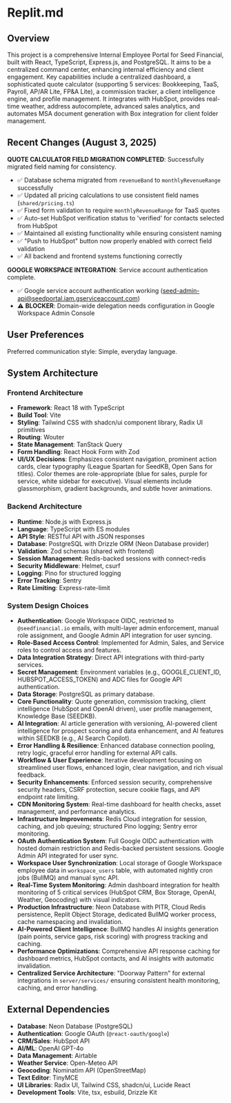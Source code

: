 # Replit.md

## Overview
This project is a comprehensive Internal Employee Portal for Seed Financial, built with React, TypeScript, Express.js, and PostgreSQL. It aims to be a centralized command center, enhancing internal efficiency and client engagement. Key capabilities include a centralized dashboard, a sophisticated quote calculator (supporting 5 services: Bookkeeping, TaaS, Payroll, AP/AR Lite, FP&A Lite), a commission tracker, a client intelligence engine, and profile management. It integrates with HubSpot, provides real-time weather, address autocomplete, advanced sales analytics, and automates MSA document generation with Box integration for client folder management.

## Recent Changes (August 3, 2025)
**QUOTE CALCULATOR FIELD MIGRATION COMPLETED**: Successfully migrated field naming for consistency.
- ✅ Database schema migrated from `revenueBand` to `monthlyRevenueRange` successfully
- ✅ Updated all pricing calculations to use consistent field names (`shared/pricing.ts`)
- ✅ Fixed form validation to require `monthlyRevenueRange` for TaaS quotes 
- ✅ Auto-set HubSpot verification status to 'verified' for contacts selected from HubSpot
- ✅ Maintained all existing functionality while ensuring consistent naming
- ✅ "Push to HubSpot" button now properly enabled with correct field validation
- ✅ All backend and frontend systems functioning correctly

**GOOGLE WORKSPACE INTEGRATION**: Service account authentication complete.
- ✅ Google service account authentication working (seed-admin-api@seedportal.iam.gserviceaccount.com)
- ⚠️ **BLOCKER**: Domain-wide delegation needs configuration in Google Workspace Admin Console

## User Preferences
Preferred communication style: Simple, everyday language.

## System Architecture

### Frontend Architecture
- **Framework**: React 18 with TypeScript
- **Build Tool**: Vite
- **Styling**: Tailwind CSS with shadcn/ui component library, Radix UI primitives
- **Routing**: Wouter
- **State Management**: TanStack Query
- **Form Handling**: React Hook Form with Zod
- **UI/UX Decisions**: Emphasizes consistent navigation, prominent action cards, clear typography (League Spartan for SeedKB, Open Sans for titles). Color themes are role-appropriate (blue for sales, purple for service, white sidebar for executive). Visual elements include glassmorphism, gradient backgrounds, and subtle hover animations.

### Backend Architecture
- **Runtime**: Node.js with Express.js
- **Language**: TypeScript with ES modules
- **API Style**: RESTful API with JSON responses
- **Database**: PostgreSQL with Drizzle ORM (Neon Database provider)
- **Validation**: Zod schemas (shared with frontend)
- **Session Management**: Redis-backed sessions with connect-redis
- **Security Middleware**: Helmet, csurf
- **Logging**: Pino for structured logging
- **Error Tracking**: Sentry
- **Rate Limiting**: Express-rate-limit

### System Design Choices
- **Authentication**: Google Workspace OIDC, restricted to `@seedfinancial.io` emails, with multi-layer admin enforcement, manual role assignment, and Google Admin API integration for user syncing.
- **Role-Based Access Control**: Implemented for Admin, Sales, and Service roles to control access and features.
- **Data Integration Strategy**: Direct API integrations with third-party services.
- **Secret Management**: Environment variables (e.g., GOOGLE_CLIENT_ID, HUBSPOT_ACCESS_TOKEN) and ADC files for Google API authentication.
- **Data Storage**: PostgreSQL as primary database.
- **Core Functionality**: Quote generation, commission tracking, client intelligence (HubSpot and OpenAI driven), user profile management, Knowledge Base (SEEDKB).
- **AI Integration**: AI article generation with versioning, AI-powered client intelligence for prospect scoring and data enhancement, and AI features within SEEDKB (e.g., AI Search Copilot).
- **Error Handling & Resilience**: Enhanced database connection pooling, retry logic, graceful error handling for external API calls.
- **Workflow & User Experience**: Iterative development focusing on streamlined user flows, enhanced login, clear navigation, and rich visual feedback.
- **Security Enhancements**: Enforced session security, comprehensive security headers, CSRF protection, secure cookie flags, and API endpoint rate limiting.
- **CDN Monitoring System**: Real-time dashboard for health checks, asset management, and performance analytics.
- **Infrastructure Improvements**: Redis Cloud integration for session, caching, and job queuing; structured Pino logging; Sentry error monitoring.
- **OAuth Authentication System**: Full Google OIDC authentication with hosted domain restriction and Redis-backed persistent sessions. Google Admin API integrated for user sync.
- **Workspace User Synchronization**: Local storage of Google Workspace employee data in `workspace_users` table, with automated nightly cron jobs (BullMQ) and manual sync API.
- **Real-Time System Monitoring**: Admin dashboard integration for health monitoring of 5 critical services (HubSpot CRM, Box Storage, OpenAI, Weather, Geocoding) with visual indicators.
- **Production Infrastructure**: Neon Database with PITR, Cloud Redis persistence, Replit Object Storage, dedicated BullMQ worker process, cache namespacing and invalidation.
- **AI-Powered Client Intelligence**: BullMQ handles AI insights generation (pain points, service gaps, risk scoring) with progress tracking and caching.
- **Performance Optimizations**: Comprehensive API response caching for dashboard metrics, HubSpot contacts, and AI insights with automatic invalidation.
- **Centralized Service Architecture**: "Doorway Pattern" for external integrations in `server/services/` ensuring consistent health monitoring, caching, and error handling.

## External Dependencies
- **Database**: Neon Database (PostgreSQL)
- **Authentication**: Google OAuth (`@react-oauth/google`)
- **CRM/Sales**: HubSpot API
- **AI/ML**: OpenAI GPT-4o
- **Data Management**: Airtable
- **Weather Service**: Open-Meteo API
- **Geocoding**: Nominatim API (OpenStreetMap)
- **Text Editor**: TinyMCE
- **UI Libraries**: Radix UI, Tailwind CSS, shadcn/ui, Lucide React
- **Development Tools**: Vite, tsx, esbuild, Drizzle Kit